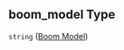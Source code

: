 ## boom_model Type

`string` ([Boom Model](iea43_wra_data_model-properties-measurement-location-items-properties-measurement-point-items-properties-mounting-arrangement-items-properties-boom-model.md))
